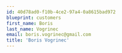 ```yaml
---
id: 40d78ad0-f10b-4ce2-97a4-0a8615bad972
blueprint: customers
first_name: Boris
last_name: Vogrinec
email: boris.vogrinec@gmail.com
title: 'Boris Vogrinec'
---
```

